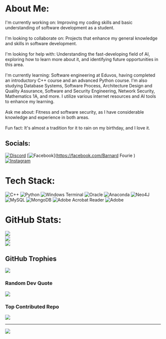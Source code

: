 # About Me:
I'm currently working on: Improving my coding skills and basic understanding of software development as a student.<br><br>I'm looking to collaborate on: Projects that enhance my general knowledge and skills in software development.<br><br>I'm looking for help with: Understanding the fast-developing field of AI, exploring how to learn more about it, and identifying future opportunities in this area.<br><br>I'm currently learning: Software engineering at Eduvos, having completed an introductory C++ course and an advanced Python course. I'm also studying Database Systems, Software Process, Architecture Design and Quality Assurance, Software and Security Engineering, Network Security, Mathematics 1A, and more. I utilize various internet resources and AI tools to enhance my learning.<br><br>Ask me about: Fitness and software security, as I have considerable knowledge and experience in both areas.<br><br>Fun fact: It's almost a tradition for it to rain on my birthday, and I love it.


## Socials:
[![Discord](https://img.shields.io/badge/Discord-%237289DA.svg?logo=discord&logoColor=white)](https://discord.gg/CheeseHutt) [![Facebook](https://img.shields.io/badge/Facebook-%231877F2.svg?logo=Facebook&logoColor=white)](https://facebook.com/Barnard Fourie ) [![Instagram](https://img.shields.io/badge/Instagram-%23E4405F.svg?logo=Instagram&logoColor=white)](https://instagram.com/cheesehutt) 

# Tech Stack:
![C++](https://img.shields.io/badge/c++-%2300599C.svg?style=for-the-badge&logo=c%2B%2B&logoColor=white) ![Python](https://img.shields.io/badge/python-3670A0?style=for-the-badge&logo=python&logoColor=ffdd54) ![Windows Terminal](https://img.shields.io/badge/Windows%20Terminal-%234D4D4D.svg?style=for-the-badge&logo=windows-terminal&logoColor=white) ![Oracle](https://img.shields.io/badge/Oracle-F80000?style=for-the-badge&logo=oracle&logoColor=white) ![Anaconda](https://img.shields.io/badge/Anaconda-%2344A833.svg?style=for-the-badge&logo=anaconda&logoColor=white) ![Neo4J](https://img.shields.io/badge/Neo4j-008CC1?style=for-the-badge&logo=neo4j&logoColor=white) ![MySQL](https://img.shields.io/badge/mysql-4479A1.svg?style=for-the-badge&logo=mysql&logoColor=white) ![MongoDB](https://img.shields.io/badge/MongoDB-%234ea94b.svg?style=for-the-badge&logo=mongodb&logoColor=white) ![Adobe Acrobat Reader](https://img.shields.io/badge/Adobe%20Acrobat%20Reader-EC1C24.svg?style=for-the-badge&logo=Adobe%20Acrobat%20Reader&logoColor=white) ![Adobe](https://img.shields.io/badge/adobe-%23FF0000.svg?style=for-the-badge&logo=adobe&logoColor=white)
# GitHub Stats:
![](https://github-readme-stats.vercel.app/api?username=BarnardF&theme=dark&hide_border=false&include_all_commits=false&count_private=false)<br/>
![](https://github-readme-streak-stats.herokuapp.com/?user=BarnardF&theme=dark&hide_border=false)<br/>
![](https://github-readme-stats.vercel.app/api/top-langs/?username=BarnardF&theme=dark&hide_border=false&include_all_commits=false&count_private=false&layout=compact)

## GitHub Trophies
![](https://github-profile-trophy.vercel.app/?username=BarnardF&theme=radical&no-frame=true&no-bg=false&margin-w=4)

### Random Dev Quote
![](https://quotes-github-readme.vercel.app/api?type=horizontal&theme=radical)

### Top Contributed Repo
![](https://github-contributor-stats.vercel.app/api?username=BarnardF&limit=5&theme=dark&combine_all_yearly_contributions=true)

---
[![](https://visitcount.itsvg.in/api?id=BarnardF&icon=10&color=10)](https://visitcount.itsvg.in)

<!-- Proudly created with GPRM ( https://gprm.itsvg.in ) -->
